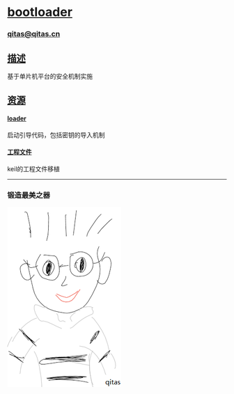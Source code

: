 # [bootloader](https://github.com/qitas/bootloader) 

### qitas@qitas.cn

## [描述](https://github.com/qitas/bootloader/wiki) 

基于单片机平台的安全机制实施

## [资源](https://github.com/qitas/bootloader/wiki) 

#### [loader](loader/) 

启动引导代码，包括密钥的导入机制

#### [工程文件](project/) 

keil的工程文件移植


---

### 锻造最美之器

[![sites](qitas/qitas.png)](http://www.qitas.cn)




